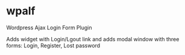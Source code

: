 # wpalf
Wordpress Ajax Login Form Plugin

Adds widget with Login/Lgout link and adds modal window with three forms: Login, Register, Lost password

